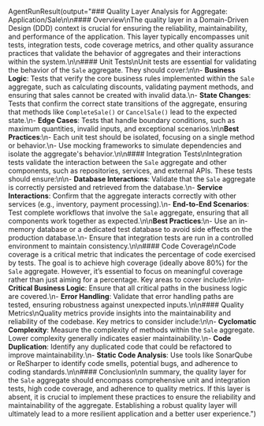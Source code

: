AgentRunResult(output="### Quality Layer Analysis for Aggregate: Application/Sale\n\n#### Overview\nThe quality layer in a Domain-Driven Design (DDD) context is crucial for ensuring the reliability, maintainability, and performance of the application. This layer typically encompasses unit tests, integration tests, code coverage metrics, and other quality assurance practices that validate the behavior of aggregates and their interactions within the system.\n\n#### Unit Tests\nUnit tests are essential for validating the behavior of the `Sale` aggregate. They should cover:\n\n- **Business Logic**: Tests that verify the core business rules implemented within the `Sale` aggregate, such as calculating discounts, validating payment methods, and ensuring that sales cannot be created with invalid data.\n- **State Changes**: Tests that confirm the correct state transitions of the aggregate, ensuring that methods like `CompleteSale()` or `CancelSale()` lead to the expected state.\n- **Edge Cases**: Tests that handle boundary conditions, such as maximum quantities, invalid inputs, and exceptional scenarios.\n\n**Best Practices**:\n- Each unit test should be isolated, focusing on a single method or behavior.\n- Use mocking frameworks to simulate dependencies and isolate the aggregate's behavior.\n\n#### Integration Tests\nIntegration tests validate the interaction between the `Sale` aggregate and other components, such as repositories, services, and external APIs. These tests should ensure:\n\n- **Database Interactions**: Validate that the `Sale` aggregate is correctly persisted and retrieved from the database.\n- **Service Interactions**: Confirm that the aggregate interacts correctly with other services (e.g., inventory, payment processing).\n- **End-to-End Scenarios**: Test complete workflows that involve the `Sale` aggregate, ensuring that all components work together as expected.\n\n**Best Practices**:\n- Use an in-memory database or a dedicated test database to avoid side effects on the production database.\n- Ensure that integration tests are run in a controlled environment to maintain consistency.\n\n#### Code Coverage\nCode coverage is a critical metric that indicates the percentage of code exercised by tests. The goal is to achieve high coverage (ideally above 80%) for the `Sale` aggregate. However, it’s essential to focus on meaningful coverage rather than just aiming for a percentage. Key areas to cover include:\n\n- **Critical Business Logic**: Ensure that all critical paths in the business logic are covered.\n- **Error Handling**: Validate that error handling paths are tested, ensuring robustness against unexpected inputs.\n\n#### Quality Metrics\nQuality metrics provide insights into the maintainability and reliability of the codebase. Key metrics to consider include:\n\n- **Cyclomatic Complexity**: Measure the complexity of methods within the `Sale` aggregate. Lower complexity generally indicates easier maintainability.\n- **Code Duplication**: Identify any duplicated code that could be refactored to improve maintainability.\n- **Static Code Analysis**: Use tools like SonarQube or ReSharper to identify code smells, potential bugs, and adherence to coding standards.\n\n#### Conclusion\nIn summary, the quality layer for the `Sale` aggregate should encompass comprehensive unit and integration tests, high code coverage, and adherence to quality metrics. If this layer is absent, it is crucial to implement these practices to ensure the reliability and maintainability of the aggregate. Establishing a robust quality layer will ultimately lead to a more resilient application and a better user experience.")